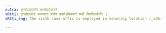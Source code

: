 ```yaml
---
sutra: कृत्वोऽर्थप्रयोगे कालेऽधिकरणे
vRtti: कृत्त्वोऽर्थानां प्रत्ययानां प्रयोगे कालेऽधिकरणे षष्ठी विभक्तिर्भवति ॥
vRtti_eng: The sixth case-affix is employed in denoting location (_adhikarana_) after a word denoting time (_kala_) when used along with a word ending with an affix having the sense of _kritvasuch_ (V. 4. 17) 'so many times.'

---
```

